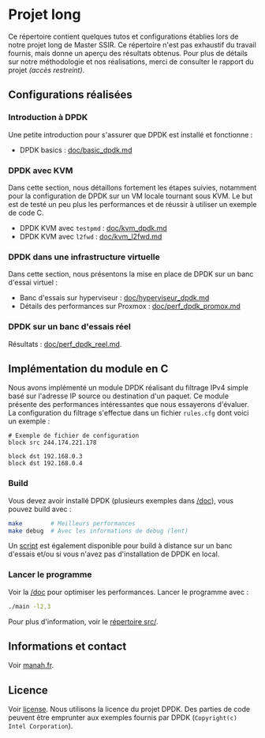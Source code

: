 # Projet long 
Ce répertoire contient quelques tutos et configurations établies lors de notre projet long de Master SSIR. Ce répertoire n'est pas exhaustif du travail fournis, mais donne un aperçu des résultats obtenus. Pour plus de détails sur notre méthodologie et nos réalisations, merci de consulter le rapport du projet *(accès restreint)*.

## Configurations réalisées
### Introduction à DPDK
Une petite introduction pour s'assurer que DPDK est installé et fonctionne :
* DPDK basics : [doc/basic_dpdk.md](doc/basic_dpdk.md)

### DPDK avec KVM 
Dans cette section, nous détaillons fortement les étapes suivies, notamment pour la configuration de DPDK sur un VM locale tournant sous KVM. Le but est de testé un peu plus les performances et de réussir à utiliser un exemple de code C.
* DPDK KVM avec `testpmd` : [doc/kvm_dpdk.md](doc/kvm_dpdk.md)
* DPDK KVM avec `l2fwd` : [doc/kvm_l2fwd.md](doc/kvm_l2fwd.md)

### DPDK dans une infrastructure virtuelle
Dans cette section, nous présentons la mise en place de DPDK sur un banc d'essai virtuel :
* Banc d'essais sur hyperviseur : [doc/hyperviseur_dpdk.md](doc/hyperviseur_dpdk.md)
* Détails des performances sur Proxmox : [doc/perf_dpdk_promox.md](doc/perf_dpdk_promox.md)

### DPDK sur un banc d'essais réel
Résultats : [doc/perf_dpdk_reel.md](doc/perf_dpdk_reel.md).

## Implémentation du module en C
Nous avons implémenté un module DPDK réalisant du filtrage IPv4 simple basé sur l'adresse IP source ou destination d'un paquet. Ce module présente des performances intéressantes que nous essayerons d'évaluer. La configuration du filtrage s'effectue dans un fichier `rules.cfg` dont voici un exemple :
```
# Exemple de fichier de configuration
block src 244.174.221.178

block dst 192.168.0.3
block dst 192.168.0.4
```

### Build
Vous devez avoir installé DPDK (plusieurs exemples dans [/doc](/doc)), vous pouvez build avec :
```bash
make        # Meilleurs performances
make debug  # Avec les informations de debug (lent)
```
Un [script](src/remote_build.sh) est également disponible pour build à distance sur un banc d'essais et/ou si vous n'avez pas d'installation de DPDK en local.

### Lancer le programme
Voir la [/doc](/doc) pour optimiser les performances. Lancer le programme avec :
```bash
./main -l2,3
```

Pour plus d'information, voir le [répertoire src/](src/).

## Informations et contact
Voir [manah.fr](https://manah.fr).

## Licence
Voir [license](license). Nous utilisons la licence du projet DPDK. Des parties de code peuvent être emprunter aux exemples fournis par DPDK (`Copyright(c) Intel Corporation`).
